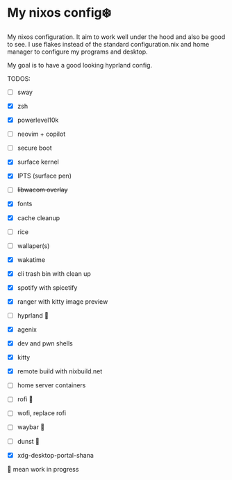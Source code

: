 # My nixos config:snowflake:

My nixos configuration. It aim to work well under the hood and also be good to see. 
I use flakes instead of the standard configuration.nix
and home manager to configure my programs and desktop.

My goal is to have a good looking hyprland config.
 
TODOS:
- [ ] sway
- [x] zsh
- [x] powerlevel10k
- [ ] neovim + copilot
- [ ] secure boot
- [x] surface kernel
- [x] IPTS (surface pen)
- [ ] ~~libwacom overlay~~
- [x] fonts
- [x] cache cleanup
- [ ] rice
- [ ] wallaper(s)
- [x] wakatime
- [x] cli trash bin with clean up
- [x] spotify with spicetify
- [x] ranger with kitty image preview
- [ ] hyprland :construction:
- [x] agenix
- [x] dev and pwn shells
- [x] kitty
- [x] remote build with nixbuild.net
- [ ] home server containers
- [ ] rofi :construction:
- [ ] wofi, replace rofi
- [ ] waybar :construction:
- [ ] dunst :construction:
- [x] xdg-desktop-portal-shana


:construction: mean work in progress
